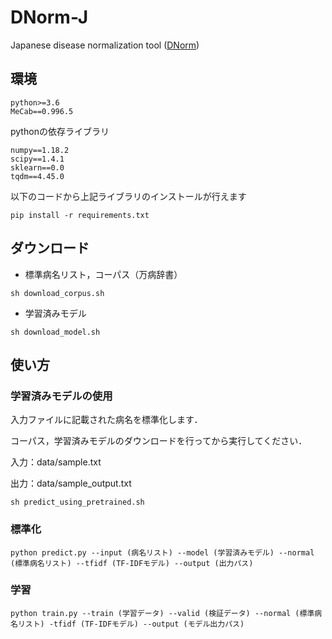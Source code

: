 # DNorm-J
Japanese disease normalization tool ([DNorm](https://www.ncbi.nlm.nih.gov/pmc/articles/PMC3810844/))

## 環境
```
python>=3.6
MeCab==0.996.5
```
pythonの依存ライブラリ
```
numpy==1.18.2
scipy==1.4.1
sklearn==0.0
tqdm==4.45.0
```

以下のコードから上記ライブラリのインストールが行えます
```
pip install -r requirements.txt
```

## ダウンロード
- 標準病名リスト，コーパス（万病辞書）
```
sh download_corpus.sh
```

- 学習済みモデル
```
sh download_model.sh
```

## 使い方
### 学習済みモデルの使用
入力ファイルに記載された病名を標準化します．

コーパス，学習済みモデルのダウンロードを行ってから実行してください．


入力：data/sample.txt

出力：data/sample_output.txt

```
sh predict_using_pretrained.sh
```

### 標準化
```
python predict.py --input (病名リスト) --model (学習済みモデル) --normal (標準病名リスト) --tfidf (TF-IDFモデル) --output (出力パス)
```
### 学習
```
python train.py --train (学習データ) --valid (検証データ) --normal (標準病名リスト) -tfidf (TF-IDFモデル) --output (モデル出力パス)
```
